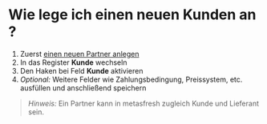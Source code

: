 ---
---
# Wie lege ich einen neuen Kunden an ?

1. Zuerst [einen neuen Partner anlegen](Howto_DE_Wie_lege_ich_einen_neuen_Partner_an.md)
1. In das Register **Kunde** wechseln
1. Den Haken bei Feld **Kunde** aktivieren
1. *Optional:* Weitere Felder wie Zahlungsbedingung, Preissystem, etc. ausfüllen und anschließend speichern

> *Hinweis:* Ein Partner kann in metasfresh zugleich Kunde und Lieferant sein.
